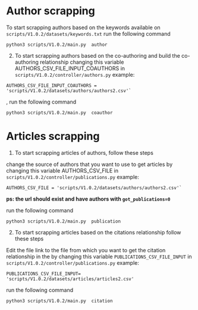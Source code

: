 # Author scrapping 

To start scrapping authors based on the keywords available on `scripts/V1.0.2/datasets/keywords.txt`  run the following command

```
python3 scripts/V1.0.2/main.py  author
```
2. To start scrapping authors based on the co-authoring and build the co-authoring relationship changing this variable AUTHORS_CSV_FILE_INPUT_COAUTHORS  in `scripts/V1.0.2/controller/authors.py`
 example:

```
AUTHORS_CSV_FILE_INPUT_COAUTHORS = 'scripts/V1.0.2/datasets/authors/authors2.csv'`
``` 

 , run the following command
```
python3 scripts/V1.0.2/main.py  coauthor
```

# Articles scrapping

1. To start scrapping articles of authors, follow these steps

change the source of authors that you want to use to get articles by changing this variable AUTHORS_CSV_FILE  in `scripts/V1.0.2/controller/publications.py`
 example:

```
AUTHORS_CSV_FILE = 'scripts/V1.0.2/datasets/authors/authors2.csv'`
``` 

**ps: the url should exist and have authors with `got_publications=0`**

run the following command
```
python3 scripts/V1.0.2/main.py  publication
```

2. To start scrapping articles based on the citations relationship follow these steps 

Edit the file link to the file from which you want to get the citation relationship in the by changing this variable `PUBLICATIONS_CSV_FILE_INPUT` in 
`scripts/V1.0.2/controller/publications.py` 
example: 

```
PUBLICATIONS_CSV_FILE_INPUT= 'scripts/V1.0.2/datasets/articles/articles2.csv'
```  

run the following command 
```
python3 scripts/V1.0.2/main.py  citation
```
 